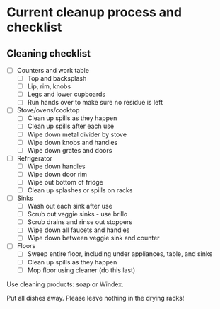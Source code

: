 # Current cleanup process and checklist

## Cleaning checklist

- [ ] Counters and work table
    - [ ] Top and backsplash
    - [ ] Lip, rim, knobs
    - [ ] Legs and lower cupboards
    - [ ] Run hands over to make sure no residue is left
- [ ] Stove/ovens/cooktop
    - [ ] Clean up spills as they happen
    - [ ] Clean up spills after each use
    - [ ] Wipe down metal divider by stove
    - [ ] Wipe down knobs and handles
    - [ ] Wipe down grates and doors
- [ ] Refrigerator
    - [ ] Wipe down handles
    - [ ] Wipe down door rim
    - [ ] Wipe out bottom of fridge
    - [ ] Clean up splashes or spills on racks
- [ ] Sinks
    - [ ] Wash out each sink after use
    - [ ] Scrub out veggie sinks - use brillo
    - [ ] Scrub drains and rinse out stoppers
    - [ ] Wipe down all faucets and handles
    - [ ] Wipe down between veggie sink and counter
- [ ] Floors
    - [ ] Sweep entire floor, including under appliances, table, and sinks
    - [ ] Clean up spills as they happen
    - [ ] Mop floor using cleaner (do this last)

Use cleaning products: soap or Windex.

Put all dishes away.  Please leave nothing in the drying racks!
